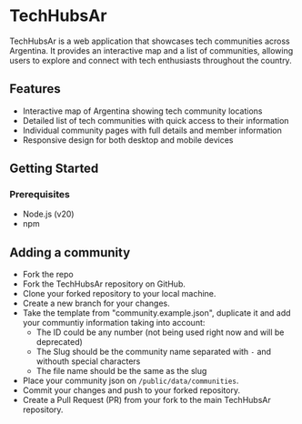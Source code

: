 # TechHubsAr

TechHubsAr is a web application that showcases tech communities across Argentina. It provides an interactive map and a list of communities, allowing users to explore and connect with tech enthusiasts throughout the country.

## Features

- Interactive map of Argentina showing tech community locations
- Detailed list of tech communities with quick access to their information
- Individual community pages with full details and member information
- Responsive design for both desktop and mobile devices

## Getting Started

### Prerequisites

- Node.js (v20)
- npm


## Adding a community

- Fork the repo
- Fork the TechHubsAr repository on GitHub.
- Clone your forked repository to your local machine.
- Create a new branch for your changes.
- Take the template from "community.example.json", duplicate it and add your communtiy information taking into account:
    - The ID could be any number (not being used right now and will be deprecated)
    - The Slug should be the community name separated with `-` and withouth special characters
    - The file name should be the same as the slug
- Place your community json on `/public/data/communities`.
- Commit your changes and push to your forked repository.
- Create a Pull Request (PR) from your fork to the main TechHubsAr repository.